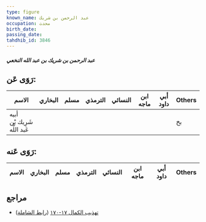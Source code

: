 ```yaml
---
type: figure
known_name: عبد الرحمن بن شريك
occupation: محدث
birth_date:
passing_date:
tahdhib_id: 3846
---
```

##### عبد الرحمن بن شريك بن عبد الله النخعي

## رَوَى عَن:
| الاسم                       | البخاري | مسلم | الترمذي | النسائي | ابن ماجه | أبي داود | Others |
| --------------------------- | ------- | ---- | ------- | ------- | -------- | -------- | ------ |
| أبيه شَرِيك بْن عَبد اللَّه |         |      |         |         |          |          | بخ     |
## رَوَى عَنه:
| الاسم | البخاري | مسلم | الترمذي | النسائي | ابن ماجه | أبي داود | Others |
| ----- | ------- | ---- | ------- | ------- | -------- | -------- | ------ |
## مراجع
- [تهذيب الكمال ١٧-١٧٠](obsidian://open?vault=Tahdhib-al-Kamal&file=Figures/٣٨٤٦-عبد%20الرحمن%20بن%20شريك%20بن%20عبد%20الله%20النخعي) ([رابط الشاملة](https://shamela.ws/book/3722/8720))